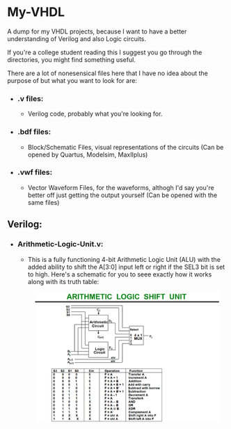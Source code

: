 # My-VHDL
A dump for my VHDL projects, because I want to have a better understanding of Verilog and also Logic circuits.

If you're a college student reading this I suggest you go through the directories, you might find something useful.

There are a lot of nonesensical files here that I have no idea about the purpose of but what you want to look for are: 

- ### .v files:
  - Verilog code, probably what you're looking for.
- ### .bdf files:
  - Block/Schematic Files, visual representations of the circuits (Can be opened by Quartus, Modelsim, MaxIIplus)
- ### .vwf files:
  - Vector Waveform Files, for the waveforms, althogh I'd say you're better off just getting the output yourself (Can be opened with the same files)

## Verilog:
- ### Arithmetic-Logic-Unit.v:
    - This is a fully functioning 4-bit Arithmetic Logic Unit (ALU) with the added ability to shift the A[3:0] input left or right if the SEL3 bit is set to high.
Here's a schematic for you to seee exactly how it works along with its truth table:
      <p align="center">
         <img src="Verilog/ALU Schematic and Truth Table.png" height ="300"  alt="ALU Schematic and Truth Table"/>
      </p>
